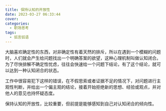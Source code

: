 ```yaml
---
title: 保持认知的开放性
date: 2023-03-27 06:33:44
cover: 
categories:
  - 职场思考
tags:
  - 弧言弧语
---
```

大脑喜欢确定性的东西，对非确定性有着天然的排斥，所以在遇到一个模糊的问题时，人们就会产生给问题找出一个明确答案的欲望，这种心理机制叫做认知闭合。为了尽快排解不确定性忧虑，往往会快速给一个问题下结论，有了这个结论，就可以达到一种认知闭合的状态。

工作中很容易犯下这样的错误，在不假思索或者证据不足的情况下，对问题进行主观性判断，并给出一个偏主观的结论，接着开始拒绝新的思想、经验或观点，并对他人的意见也持怀疑态度。

保持认知的开放性，比较重要，但前提是能够感知到自己对认知闭合的倾向性。